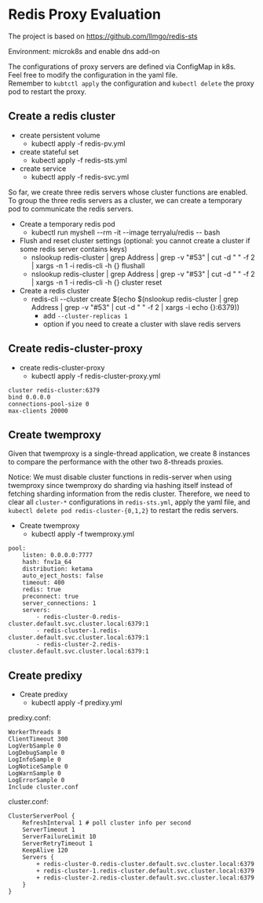# Redis Proxy Evaluation

The project is based on https://github.com/llmgo/redis-sts

Environment: microk8s and enable dns add-on

The configurations of proxy servers are defined via ConfigMap in k8s.<br>
Feel free to modify the configuration in the yaml file.<br>
Remember to `kubtctl apply` the configuration and `kubectl delete` the proxy pod to restart the proxy.

## Create a redis cluster

- create persistent volume
	- kubectl apply -f redis-pv.yml
- create stateful set
	- kubectl apply -f redis-sts.yml
- create service
	- kubectl apply -f redis-svc.yml

So far, we create three redis servers whose cluster functions are enabled.<br>
To group the three redis servers as a cluster, we can create a temporary pod to communicate the redis servers.

- Create a temporary redis pod
	- kubectl run myshell --rm -it --image terryalu/redis -- bash
- Flush and reset cluster settings (optional: you cannot create a cluster if some redis server contains keys)
	- nslookup redis-cluster | grep Address | grep -v "#53" | cut -d " " -f 2 | xargs -n 1 -i redis-cli -h {} flushall
	- nslookup redis-cluster | grep Address | grep -v "#53" | cut -d " " -f 2 | xargs -n 1 -i redis-cli -h {} cluster reset
- Create a redis cluster
	- redis-cli --cluster create $(echo $(nslookup redis-cluster | grep Address | grep -v "#53" | cut -d " " -f 2 | xargs -i echo {}:6379))
		- add `--cluster-replicas 1`
		-  option if you need to create a cluster with slave redis servers

## Create redis-cluster-proxy

- create redis-cluster-proxy
	- kubectl apply -f redis-cluster-proxy.yml

```
cluster redis-cluster:6379
bind 0.0.0.0
connections-pool-size 0
max-clients 20000
```

## Create twemproxy

Given that twemproxy is a single-thread application, we create 8 instances to compare the performance with the other two 8-threads proxies.

Notice: We must disable cluster functions in redis-server when using twemproxy since twemproxy do sharding via hashing itself instead of fetching sharding information from the redis cluster. Therefore, we need to clear all `cluster-*` configurations in `redis-sts.yml`, apply the yaml file, and `kubectl delete pod redis-cluster-{0,1,2}` to restart the redis servers.

- Create twemproxy
	- kubectl apply -f twemproxy.yml

```
pool:
    listen: 0.0.0.0:7777
    hash: fnv1a_64
    distribution: ketama
    auto_eject_hosts: false
    timeout: 400
    redis: true
    preconnect: true
    server_connections: 1
    servers:
        - redis-cluster-0.redis-cluster.default.svc.cluster.local:6379:1
        - redis-cluster-1.redis-cluster.default.svc.cluster.local:6379:1
        - redis-cluster-2.redis-cluster.default.svc.cluster.local:6379:1
```

## Create predixy

- Create predixy
	- kubectl apply -f predixy.yml

predixy.conf:
```
WorkerThreads 8
ClientTimeout 300
LogVerbSample 0
LogDebugSample 0
LogInfoSample 0
LogNoticeSample 0
LogWarnSample 0
LogErrorSample 0
Include cluster.conf
```

cluster.conf:
```
ClusterServerPool {
    RefreshInterval 1 # poll cluster info per second
    ServerTimeout 1
    ServerFailureLimit 10
    ServerRetryTimeout 1
    KeepAlive 120
    Servers {
        + redis-cluster-0.redis-cluster.default.svc.cluster.local:6379
        + redis-cluster-1.redis-cluster.default.svc.cluster.local:6379
        + redis-cluster-2.redis-cluster.default.svc.cluster.local:6379
    }
}
```
